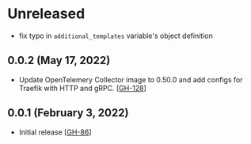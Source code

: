 # Unreleased

- fix typo in `additional_templates` variable's object definition

## 0.0.2 (May 17, 2022)

- Update OpenTelemery Collector image to 0.50.0 and add configs for Traefik with HTTP and gRPC. [[GH-128](https://github.com/hashicorp/nomad-pack-community-registry/pull/128)]

## 0.0.1 (February 3, 2022)

- Initial release [[GH-86](https://github.com/hashicorp/nomad-pack-community-registry/pull/86)]
